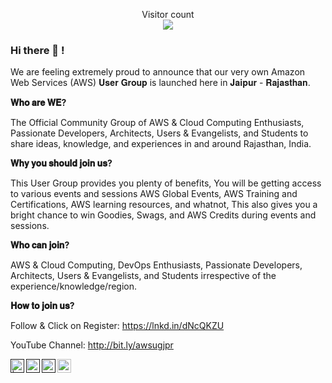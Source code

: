 

<p align="center"> 
  Visitor count<br>
  <img src="https://profile-counter.glitch.me/awsugjaipur/count.svg" />
</p>

### Hi there 👋 !

We are feeling extremely proud to announce that our very own Amazon Web Services (AWS) 𝐔𝐬𝐞𝐫 𝐆𝐫𝐨𝐮𝐩 is launched here in 𝐉𝐚𝐢𝐩𝐮𝐫 - 𝐑𝐚𝐣𝐚𝐬𝐭𝐡𝐚𝐧.

**𝐖𝐡𝐨 𝐚𝐫𝐞 𝐖𝐄?**

The Official Community Group of AWS & Cloud Computing Enthusiasts, Passionate Developers, Architects, Users & Evangelists, and Students to share ideas, knowledge, and experiences in and around Rajasthan, India.

**𝐖𝐡𝐲 𝐲𝐨𝐮 𝐬𝐡𝐨𝐮𝐥𝐝 𝐣𝐨𝐢𝐧 𝐮𝐬?**

This User Group provides you plenty of benefits, You will be getting access to various events and sessions AWS Global Events, AWS Training and Certifications, AWS learning resources, and whatnot, This also gives you a bright chance to win Goodies, Swags, and AWS Credits during events and sessions.

**𝐖𝐡𝐨 𝐜𝐚𝐧 𝐣𝐨𝐢𝐧?**

AWS & Cloud Computing, DevOps Enthusiasts, Passionate Developers, Architects, Users & Evangelists, and Students irrespective of the experience/knowledge/region.

**𝐇𝐨𝐰 𝐭𝐨 𝐣𝐨𝐢𝐧 𝐮𝐬?**

Follow & Click on Register: https://lnkd.in/dNcQKZU

YouTube Channel: http://bit.ly/awsugjpr



<a href="">
<img align="left" alt=" | Twitter" width="22px" src="https://cdn.jsdelivr.net/npm/simple-icons@v3/icons/twitter.svg" />
</a>
<a href=" ">
<img align="left" alt="  LinkdeIN" width="22px" src="https://cdn.jsdelivr.net/npm/simple-icons@v3/icons/linkedin.svg" />
</a>
<a href=" ">
<img align="left" alt="aws " width="22px" src="https://cdn.jsdelivr.net/npm/simple-icons@v3/icons/telegram.svg" />
</a>
<a href="https://www.instagram.com/awsugjaipur/">
<img align="left" alt="AWS UG JAIPUR" width="22px" src="https://cdn.jsdelivr.net/npm/simple-icons@v3/icons/instagram.svg" />
</a>


<!--
**awsugjaipur/awsugjaipur** is a ✨ _special_ ✨ repository because its `README.md` (this file) appears on your GitHub profile.

Here are some ideas to get you started:

- 🔭 I’m currently working on ...
- 🌱 I’m currently learning ...
- 👯 I’m looking to collaborate on ...
- 🤔 I’m looking for help with ...
- 💬 Ask me about ...
- 📫 How to reach me: ...
- 😄 Pronouns: ...
- ⚡ Fun fact: ...
-->
